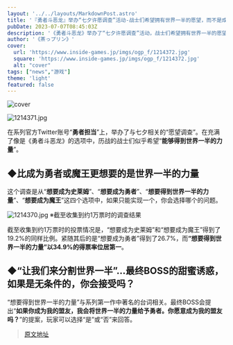 ```yaml
---
layout: '../../layouts/MarkdownPost.astro'
title: '『勇者斗恶龙』举办“七夕许愿调查”活动-战士们希望拥有世界一半的愿望，而不是成为勇者或魔王'
pubDate: 2023-07-07T08:45:03Z
description: '《勇者斗恶龙》举办了“七夕许愿调查”活动，战士们希望拥有世界一半的愿望，而不是成为勇者或魔王。'
author: '《茶っプリン》'
cover:
  url: 'https://www.inside-games.jp/imgs/ogp_f/1214372.jpg'
  square: 'https://www.inside-games.jp/imgs/ogp_f/1214372.jpg'
  alt: "cover"
tags: ["news","游戏"]
theme: 'light'
featured: false
---
```


![cover](https://www.inside-games.jp/imgs/ogp_f/1214372.jpg)

![1214371.jpg](https://www.inside-games.jp/imgs/zoom/1214371.jpg)

在系列官方Twitter账号“<b>勇者担当</b>”上，举办了与七夕相关的“愿望调查”。在充满了像是《勇者斗恶龙》的选项中，历战的战士们似乎希望“<b>能够得到世界一半的力量</b>”。

<h2>◆比成为勇者或魔王更想要的是世界一半的力量</h2>

这个调查是从“<b>想要成为史莱姆</b>”、“<b>想要成为勇者</b>”、“<b>想要得到世界一半的力量</b>”、“<b>想要成为魔王</b>”这四个选项中，如果只能实现一个，你会选择哪个的问题。

![1214370.jpg](https://www.inside-games.jp/imgs/zoom/1214370.jpg)
※截至收集到约1万票时的调查结果

截至收集到约1万票时的投票情况是，“想要成为史莱姆”和“想要成为魔王”得到了19.2%的同样比例。紧随其后的是“想要成为勇者”得到了26.7%，而<b>“想要得到世界一半的力量”以34.9%的得票率位居第一</b>。

<h2>◆“让我们来分割世界一半”...最终BOSS的甜蜜诱惑，如果是无条件的，你会接受吗？</h2>

“想要得到世界一半的力量”与系列第一作中著名的台词相关。最终BOSS会提出“<b>如果你成为我的盟友，我会将世界一半的力量给予勇者。你愿意成为我的盟友吗？</b>”的提案，玩家可以选择“是”或“否”来回答。

>[原文地址](https://www.inside-games.jp/article/2023/07/07/147076.html)  